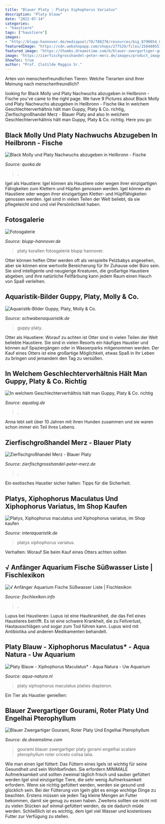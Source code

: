 ```yaml
---
title: "Blauer Platy : Platys Xiphophorus Variatus"
description: "Platy blauw"
date: "2022-07-14"
categories:
- "haustiere"
tags: ["haustiere"]
images:
- "http://blupp-hannover.de/mediapool/78/788276/resources/big_8790054_0_300-190.JPG"
featuredImage: "https://cdn.webshopapp.com/shops/277529/files/258480551/platy-blauw-xiphophorus-maculatus.jpg"
featured_image: "https://thumbs.dreamstime.com/b/blauer-zwergartiger-gourami-46013623.jpg"
image: "https://zierfischgrosshandel-peter-merz.de/images/product_images/popup_images/0102124.jpg"
ShowToc: true
author: "Prof. Clotilde Maggio Sr."
---
```



Arten von menschenfreundlichen Tieren: Welche Tierarten sind Ihrer Meinung nach menschenfreundlich?

	

		
looking for Black Molly und Platy Nachwuchs abzugeben in Heilbronn - Fische you've came to the right page. We have 9 Pictures about Black Molly und Platy Nachwuchs abzugeben in Heilbronn - Fische like In welchem Geschlechterverhältnis hält man Guppy, Platy &amp; Co. richtig, Zierfischgroßhandel Merz - Blauer Platy and also In welchem Geschlechterverhältnis hält man Guppy, Platy &amp; Co. richtig. Here you go:
		
    
## Black Molly Und Platy Nachwuchs Abzugeben In Heilbronn - Fische

<img loading=lazy src="https://pic4.qimage.de/54/37/11/209113754.jpg" onerror="this.onerror=null;this.src='https://tse1.mm.bing.net/th?id=OIP.TRheV5Mopfh40eMcCCDLHgHaEK&amp;pid=15.1';" alt="Black Molly und Platy Nachwuchs abzugeben in Heilbronn - Fische">

_Source: quoka.de_

>. 

	

Igel als Haustiere: Igel können als Haustiere oder wegen ihrer einzigartigen Fähigkeiten zum Klettern und Hüpfen genossen werden.
Igel können als Haustiere oder wegen ihrer einzigartigen Kletter- und Hüpffähigkeiten genossen werden. Igel sind in vielen Teilen der Welt beliebt, da sie pflegeleicht sind und viel Persönlichkeit haben.

    
## Fotosgalerie

<img loading=lazy src="http://blupp-hannover.de/mediapool/78/788276/resources/big_8790054_0_300-190.JPG" onerror="this.onerror=null;this.src='https://tse2.mm.bing.net/th?id=OIP.vIooRq5CdiKarKOqFRH3bQHaEs&amp;pid=15.1';" alt="Fotosgalerie">

_Source: blupp-hannover.de_

>platy korallen fotosgalerie blupp hannover. 

	

Otter können helfen
Otter werden oft als verspielte Pelzbabys angesehen, aber sie können eine wertvolle Bereicherung für Ihr Zuhause oder Büro sein. Sie sind intelligente und neugierige Kreaturen, die großartige Haustiere abgeben, und ihre natürliche Fellfärbung kann jedem Raum einen Hauch von Spaß verleihen.

    
## Aquaristik-Bilder Guppy, Platy, Molly &amp; Co.

<img loading=lazy src="http://www.schwabenaquaristik.de/images/aquaristik_lebendgebaerend/Flame-Sunset-Guppy.jpg" onerror="this.onerror=null;this.src='https://tse1.mm.bing.net/th?id=OIP.j-tg66sYj9N-OzNd5mb7CwHaEc&amp;pid=15.1';" alt="Aquaristik-Bilder Guppy, Platy, Molly &amp; Co.">

_Source: schwabenaquaristik.de_

>guppy platy. 

	

Otter als Haustiere: Worauf zu achten ist
Otter sind in vielen Teilen der Welt beliebte Haustiere. Sie sind in vielen Resorts ein häufiges Haustier und können auf Spaziergängen oder in Wasserparks mitgenommen werden. Der Kauf eines Otters ist eine großartige Möglichkeit, etwas Spaß in Ihr Leben zu bringen und jemandem den Tag zu versüßen.

    
## In Welchem Geschlechterverhältnis Hält Man Guppy, Platy &amp; Co. Richtig

<img loading=lazy src="https://www.aqualog.de/wp-content/uploads/2019/12/blauer-platy.jpg" onerror="this.onerror=null;this.src='https://tse1.mm.bing.net/th?id=OIP.jGi3iQgVxhAERjrLo817UAHaE8&amp;pid=15.1';" alt="In welchem Geschlechterverhältnis hält man Guppy, Platy &amp; Co. richtig">

_Source: aqualog.de_

>. 

	

Anna lebt seit über 10 Jahren mit ihren Hunden zusammen und sie waren schon immer ein Teil ihres Lebens.

    
## Zierfischgroßhandel Merz - Blauer Platy

<img loading=lazy src="https://zierfischgrosshandel-peter-merz.de/images/product_images/popup_images/0102124.jpg" onerror="this.onerror=null;this.src='https://tse3.mm.bing.net/th?id=OIP.GZrnm56aJM9-sMn0de3RJAHaE8&amp;pid=15.1';" alt="Zierfischgroßhandel Merz - Blauer Platy">

_Source: zierfischgrosshandel-peter-merz.de_

>. 

	

Ein exotisches Haustier sicher halten: Tipps für die Sicherheit.

    
## Platys, Xiphophorus Maculatus Und Xiphophorus Variatus, Im Shop Kaufen

<img loading=lazy src="https://cdn02.plentymarkets.com/idwditcg5ajj/item/images/85085/middle/Xiphophorus-variatus-Papageiplaty-Blau-020167.jpg" onerror="this.onerror=null;this.src='https://tse3.mm.bing.net/th?id=OIP.ZT1ttI0G66OUnfTOi-Hm9AAAAA&amp;pid=15.1';" alt="Platys, Xiphophorus maculatus und Xiphophorus variatus, im Shop kaufen">

_Source: interaquaristik.de_

>platys xiphophorus variatus. 

	

Verhalten: Worauf Sie beim Kauf eines Otters achten sollten

    
## √ Anfänger Aquarium Fische Süßwasser Liste | Fischlexikon

<img loading=lazy src="https://aquarium-fische-pflanzen.de/wp-content/uploads/2019/02/nahaufnahme-blauer-neon-aquarium-704x454.jpg" onerror="this.onerror=null;this.src='https://tse1.mm.bing.net/th?id=OIP.g43b1BwJ9VvM7FHByhi3MgHaEx&amp;pid=15.1';" alt="√ Anfänger Aquarium Fische Süßwasser Liste | Fischlexikon">

_Source: fischlexikon.info_

>. 

	

Lupus bei Haustieren:
Lupus ist eine Hautkrankheit, die das Fell eines Haustieres betrifft. Es ist eine schwere Krankheit, die zu Fellverlust, Hautausschlägen und sogar zum Tod führen kann. Lupus wird mit Antibiotika und anderen Medikamenten behandelt.

    
## Platy Blauw - Xiphophorus Maculatus* - Aqua Natura - Uw Aquarium

<img loading=lazy src="https://cdn.webshopapp.com/shops/277529/files/258480551/platy-blauw-xiphophorus-maculatus.jpg" onerror="this.onerror=null;this.src='https://tse3.mm.bing.net/th?id=OIP.ZCY3uBX3eU0vQWsVTwyatgHaEx&amp;pid=15.1';" alt="Platy Blauw - Xiphophorus Maculatus* - Aqua Natura - Uw Aquarium">

_Source: aqua-natura.nl_

>platy xiphophorus maculatus platies diapteron. 

	

Ein Tier als Haustier genießen:

    
## Blauer Zwergartiger Gourami, Roter Platy Und Engelhai Pterophyllum

<img loading=lazy src="https://thumbs.dreamstime.com/b/blauer-zwergartiger-gourami-46013623.jpg" onerror="this.onerror=null;this.src='https://tse1.mm.bing.net/th?id=OIP.rdyecKRCLWcyPKJqGo2ZaAHaE8&amp;pid=15.1';" alt="Blauer Zwergartiger Gourami, Roter Platy Und Engelhai Pterophyllum">

_Source: de.dreamstime.com_

>gourami blauer zwergartiger platy gorami engelhai scalare pterophyllum roter criceto colisa lalia. 

	

Wie man einen Igel füttert: Das Füttern eines Igels ist wichtig für seine Gesundheit und sein Wohlbefinden. Sie erfordern MINIMALE Aufmerksamkeit und sollten zweimal täglich frisch und sauber gefüttert werden
Igel sind einzigartige Tiere, die sehr wenig Aufmerksamkeit erfordern. Wenn sie richtig gefüttert werden, werden sie gesund und glücklich sein. Bei der Fütterung von Igeln gibt es einige wichtige Dinge zu beachten. Erstens müssen sie jeden Tag kleine Mengen an Futter bekommen, damit sie genug zu essen haben. Zweitens sollten sie nicht mit zu vielen Stücken auf einmal gefüttert werden, da sie dadurch müde werden. Schließlich ist es wichtig, dem Igel viel Wasser und kostenloses Futter zur Verfügung zu stellen.


